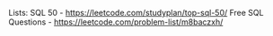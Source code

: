 Lists:
SQL 50 -  https://leetcode.com/studyplan/top-sql-50/
Free SQL Questions - https://leetcode.com/problem-list/m8baczxh/
